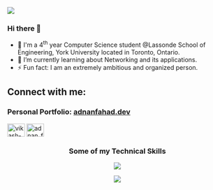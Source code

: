 ![](https://komarev.com/ghpvc/?username=Faizi-AdnanFahad)

### Hi there 👋

- 🔭 I'm a 4<sup>th</sup> year Computer Science student @Lassonde School of Engineering, York University located in Toronto, Ontario.
- 🌱 I’m currently learning about Networking and its applications.
- ⚡ Fun fact: I am an extremely ambitious and organized person.

<h2 align="left">Connect with me:</h2>
<h3>Personal Portfolio: <a target="_blank" href="https://adnanfahad500-gmailcom.vercel.app/" height="30" width="40" />adnanfahad.dev</a></h3>
<p align="left">
<a href="https://www.linkedin.com/in/adnan-fahad-faizi-707a211b0/" target="blank" ><img align="center" src="https://raw.githubusercontent.com/rahuldkjain/github-profile-readme-generator/master/src/images/icons/Social/linked-in-alt.svg" alt="vikash-kumar-yadav-8090" height="30" width="40" /></a>
<a href="https://leetcode.com/adnan_fahad1/" target="blank"><img align="center" src="https://raw.githubusercontent.com/rahuldkjain/github-profile-readme-generator/master/src/images/icons/Social/leet-code.svg" alt="adnan_fahad1/" height="30" width="40" /></a>
</p>

### <p align="center">Some of my Technical Skills</p>
<p align="center">
  <a href="TBA">
    <img src="https://skillicons.dev/icons?i=java,python,js,c,postgresql,mongodb,express,nodejs,selenium" />
  </a>
</p>
<p align="center">
  <a href="TBA">
    <img src="https://skillicons.dev/icons?i=html,css,bootstrap,git,ros,bash,postman,androidstudio,eclipse,idea" />
  </a>
</p>

<!-- LeetCode Stats Card ❤️ -->
<!--
![Line](https://user-images.githubusercontent.com/85225156/171937799-8fc9e255-9889-4642-9c92-6df85fb86e82.gif)
<h2 align="center"><img src="https://github.com/Vikash-8090-Yadav/vikash-8090-yadav/blob/main/images/Tech%20Tools/LeetCode.png" width="20px"> LeetCode Stats Card </h2>
<p align="center">
  <a href="https://leetcode.com/adnan_fahad1/" target="_blank">
    <img width=60% src="https://leetcode.card.workers.dev/adnan_fahad1?theme=dark&font=baloo&extension=null&extension=activity&border_radius=10"/>
  </a>
</p>
-->
